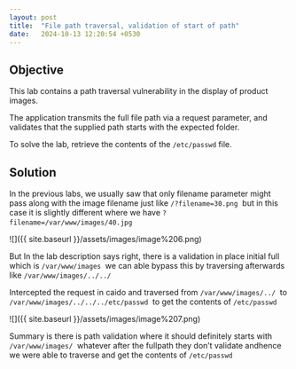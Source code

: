 ```yaml
---
layout: post
title:  "File path traversal, validation of start of path"
date:   2024-10-13 12:20:54 +0530
---
```


## Objective

  

This lab contains a path traversal vulnerability in the display of product images.

The application transmits the full file path via a request parameter, and validates that the supplied path starts with the expected folder.

To solve the lab, retrieve the contents of the `/etc/passwd` file.

  

## Solution

  

In the previous labs, we usually saw that only filename parameter might pass along with the image filename just like `/?filename=30.png`  but in this case it is slightly different where we have `?filename=/var/www/images/40.jpg` 

  

![]({{ site.baseurl }}/assets/images/image%206.png)  

  

But In the lab description says right, there is a validation in place initial full which is `/var/www/images`  we can able bypass this by traversing afterwards like `/var/www/images/../../`  

  

Intercepted the request in caido and traversed from `/var/www/images/../`  to `/var/www/images/../../../etc/passwd`  to get the contents of `/etc/passwd` 

  

![]({{ site.baseurl }}/assets/images/image%207.png)  

  

Summary is there is path validation where it should definitely starts with `/var/www/images/`  whatever after the fullpath they don’t validate andhence we were able to traverse and get the contents of `/etc/passwd`